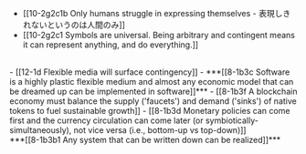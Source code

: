 - [[10-2g2c1b Only humans struggle in expressing themselves - 表現しきれないというのは人間のみ]]
- [[10-2g2c1 Symbols are universal. Being arbitrary and contingent means it can represent anything, and do everything.]]
<br>
- [[12-1d Flexible media will surface contingency]]
  - ***[[8-1b3c Software is a highly plastic flexible medium and almost any economic model that can be dreamed up can be implemented in software]]***
    - [[8-1b3f A blockchain economy must balance the supply ('faucets') and demand ('sinks') of native tokens to fuel sustainable growth]]
      - [[8-1b3d Monetary policies can come first and the currency circulation can come later (or symbiotically-simultaneously), not vice versa (i.e., bottom-up vs top-down)]]
<br>
***[[8-1b3b1 Any system that can be written down can be realized]]***
